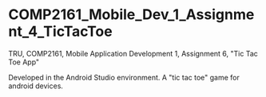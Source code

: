 # COMP2161_Mobile_Dev_1_Assignment_4_TicTacToe
TRU, COMP2161, Mobile Application Development 1, Assignment 6, "Tic Tac Toe App"

Developed in the Android Studio environment. A "tic tac toe" game for android devices.
